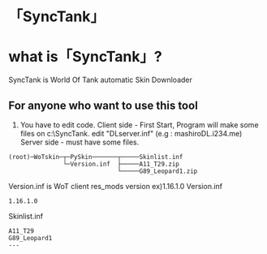 「SyncTank」
=======================

# what is「SyncTank」?
SyncTank is World Of Tank automatic Skin Downloader

## For anyone who want to use this tool

1. You have to edit code.
Client side - First Start, Program will make some files on c:\SyncTank. edit "DLserver.inf" (e.g : mashiroDL.i234.me)
Server side - must have some files. 

```
(root)─WoTskin─┬─PySkin───────┬─────Skinlist.inf
               └─Version.inf  ├─────A11_T29.zip
                              └─────G89_Leopard1.zip           
```


Version.inf is WoT client res_mods version ex)1.16.1.0
Version.inf
```
1.16.1.0
```
Skinlist.inf
```
A11_T29
G89_Leopard1
---